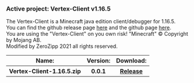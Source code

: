 <h3>Active project: Vertex-Client v1.16.5</h3>
The Vertex-Client is a Minecraft java edition client/debugger for 1.16.5.<br>
You can find the github release page <a class="link" href="https://github.com/ZeroZipp/Vertex-Client/releases">here</a> and the github page <a class="link" href="https://github.com/ZeroZipp/Vertex-Client">here</a>.<br>
You are using the "Vertex-Client" on you own risk!
"Minecraft" © Copyright by Mojang AB.<br>
Modified by ZeroZipp 2021 all rights reserved.<br>
<table style="top: 150px; width: 500px" class="downloads">
  <tr>
    <th class="list">Name:</th>
    <th class="list">Version:</th>
    <th class="list">Download:</th>
  </tr>
  <tr>
    <th class="list">Vertex-Client-1.16.5.zip</th>
    <th class="list">0.0.1</th>
    <th class="list"><a href="https://github.com/ZeroZipp/Vertex-Client/releases/download/0.0.1/Vertex-Client-1.16.5.zip" class="a">Release</a></th>
  </tr>
</table>
